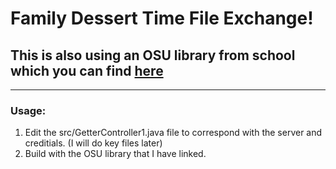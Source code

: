 # Family Dessert Time File Exchange!
## This is also using an OSU library from school which you can find [here](http://web.cse.ohio-state.edu/software/common/doc/)

-------------------------------------------------------------------------------------------------
### Usage:
1. Edit the src/GetterController1.java file to correspond with the server and creditials. (I will do key files later)
2. Build with the OSU library that I have linked.
